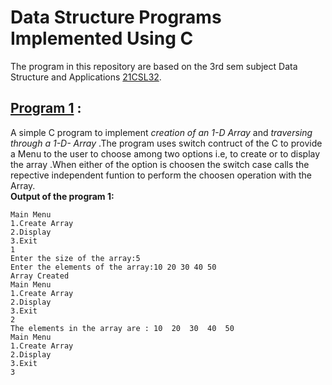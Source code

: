 # Data Structure Programs Implemented Using C

The program in this repository are based on the 3rd sem subject Data Structure and Applications [21CSL32](https://vtu.ac.in/pdf/2021syll).

## [Program 1](arrop.c) : 
A simple C program to implement <i>creation of an 1-D Array </i> and  <i>traversing through a 1-D- Array </i>.The program uses switch
contruct of the C to provide a Menu to the user to choose among two options i.e, to create or to display the array .When either of the 
option is choosen the switch case calls the repective independent funtion to perform the choosen operation with the Array.<br>
<b>Output of the program 1:</b>

    Main Menu
    1.Create Array
    2.Display
    3.Exit
    1
    Enter the size of the array:5
    Enter the elements of the array:10 20 30 40 50
    Array Created
    Main Menu
    1.Create Array
    2.Display
    3.Exit
    2
    The elements in the array are : 10	20	30	40	50	
    Main Menu
    1.Create Array
    2.Display
    3.Exit
    3

